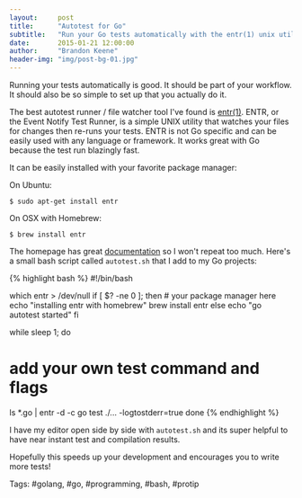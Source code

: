 ```yaml
---
layout:     post
title:      "Autotest for Go"
subtitle:   "Run your Go tests automatically with the entr(1) unix utility"
date:       2015-01-21 12:00:00
author:     "Brandon Keene"
header-img: "img/post-bg-01.jpg"
---
```


Running your tests automatically is good. It should be part of your workflow.
It should also be so simple to set up that you actually do it.

The best autotest runner / file watcher tool I've found is 
[entr(1)](http://entrproject.org). ENTR, or the Event Notify Test Runner, is a 
simple UNIX utility that watches your files for changes then re-runs your tests.
ENTR is not Go specific and can be easily used with any language or framework.
It works great with Go because the test run blazingly fast.

It can be easily installed with your favorite package manager:

On Ubuntu:

    $ sudo apt-get install entr

On OSX with Homebrew:

    $ brew install entr

The homepage has great [documentation](http://entrproject.org) so I won't repeat 
too much. Here's a small bash script called `autotest.sh` that I add to my Go
projects:

{% highlight bash %}
#!/bin/bash

which entr > /dev/null
if [ $? -ne 0 ]; then
    # your package manager here
    echo "installing entr with homebrew"
    brew install entr 
else
  echo "go autotest started"
fi

while sleep 1; do
  # add your own test command and flags
  ls *.go | entr -d -c go test ./... -logtostderr=true
done
{% endhighlight %}

I have my editor open side by side with `autotest.sh` and its super 
helpful to have near instant test and compilation results.

Hopefully this speeds up your development and encourages you to write more
tests!

Tags: #golang, #go, #programming, #bash, #protip
